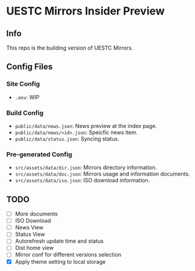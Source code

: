 # UESTC Mirrors Insider Preview

## Info

This repo is the building version of UESTC Mirrors.

## Config Files

### Site Config

- `.env`: WIP

### Build Config

- `public/data/news.json`: News preview at the index page.
- `public/data/news/<id>.json`: Speicfic news item.
- `public/data/status.json`: Syncing status.

### Pre-generated Config

- `src/assets/data/dir.json`: Mirrors directory information.
- `src/assets/data/doc.json`: Mirrors usage and information documents.
- `src/assets/data/iso.json`: ISO download information.

## TODO

- [ ] More documents
- [ ] ISO Download
- [ ] News View
- [ ] Status View
- [ ] Autorefresh update time and status
- [ ] Dist home view
- [ ] Mirror conf for different versions selection
- [X] Apply theme setting to local storage